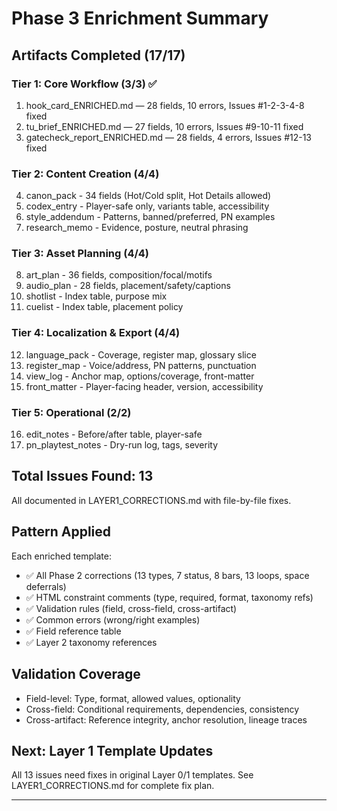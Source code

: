 # Phase 3 Enrichment Summary

## Artifacts Completed (17/17)

### Tier 1: Core Workflow (3/3) ✅
1. hook_card_ENRICHED.md — 28 fields, 10 errors, Issues #1-2-3-4-8 fixed
2. tu_brief_ENRICHED.md — 27 fields, 10 errors, Issues #9-10-11 fixed
3. gatecheck_report_ENRICHED.md — 28 fields, 4 errors, Issues #12-13 fixed

### Tier 2: Content Creation (4/4) 
4. canon_pack - 34 fields (Hot/Cold split, Hot Details allowed)
5. codex_entry - Player-safe only, variants table, accessibility
6. style_addendum - Patterns, banned/preferred, PN examples
7. research_memo - Evidence, posture, neutral phrasing

### Tier 3: Asset Planning (4/4)
8. art_plan - 36 fields, composition/focal/motifs
9. audio_plan - 28 fields, placement/safety/captions
10. shotlist - Index table, purpose mix
11. cuelist - Index table, placement policy

### Tier 4: Localization & Export (4/4)
12. language_pack - Coverage, register map, glossary slice
13. register_map - Voice/address, PN patterns, punctuation
14. view_log - Anchor map, options/coverage, front-matter
15. front_matter - Player-facing header, version, accessibility

### Tier 5: Operational (2/2)
16. edit_notes - Before/after table, player-safe
17. pn_playtest_notes - Dry-run log, tags, severity

## Total Issues Found: 13

All documented in LAYER1_CORRECTIONS.md with file-by-file fixes.

## Pattern Applied

Each enriched template:
- ✅ All Phase 2 corrections (13 types, 7 status, 8 bars, 13 loops, space deferrals)
- ✅ HTML constraint comments (type, required, format, taxonomy refs)
- ✅ Validation rules (field, cross-field, cross-artifact)
- ✅ Common errors (wrong/right examples)
- ✅ Field reference table
- ✅ Layer 2 taxonomy references

## Validation Coverage

- Field-level: Type, format, allowed values, optionality
- Cross-field: Conditional requirements, dependencies, consistency
- Cross-artifact: Reference integrity, anchor resolution, lineage traces

## Next: Layer 1 Template Updates

All 13 issues need fixes in original Layer 0/1 templates. See LAYER1_CORRECTIONS.md for complete fix plan.

---
